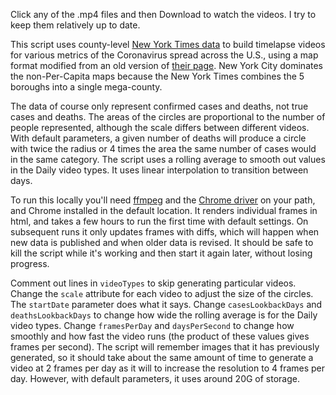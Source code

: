 Click any of the .mp4 files and then Download to watch the videos. I try to keep them relatively up to date.

This script uses county-level [New York Times data](https://github.com/nytimes/covid-19-data) to build timelapse videos for various metrics of the Coronavirus spread across the U.S., using a map format modified from an old version of [their page](https://www.nytimes.com/interactive/2020/us/coronavirus-us-cases.html). New York City dominates the non-Per-Capita maps because the New York Times combines the 5 boroughs into a single mega-county.

The data of course only represent confirmed cases and deaths, not true cases and deaths. The areas of the circles are proportional to the number of people represented, although the scale differs between different videos. With default parameters, a given number of deaths will produce a circle with twice the radius or 4 times the area the same number of cases would in the same category. The script uses a rolling average to smooth out values in the Daily video types. It uses linear interpolation to transition between days.

To run this locally you'll need [ffmpeg](https://www.ffmpeg.org/download.html) and the [Chrome driver](https://chromedriver.chromium.org/downloads) on your path, and Chrome installed in the default location. It renders individual frames in html, and takes a few hours to run the first time with default settings. On subsequent runs it only updates frames with diffs, which will happen when new data is published and when older data is revised. It should be safe to kill the script while it's working and then start it again later, without losing progress.

Comment out lines in `videoTypes` to skip generating particular videos. Change the `scale` attribute for each video to adjust the size of the circles. The `startDate` parameter does what it says. Change `casesLookbackDays` and `deathsLookbackDays` to change how wide the rolling average is for the Daily video types. Change `framesPerDay` and `daysPerSecond` to change how smoothly and how fast the video runs (the product of these values gives frames per second). The script will remember images that it has previously generated, so it should take about the same amount of time to generate a video at 2 frames per day as it will to increase the resolution to 4 frames per day. However, with default parameters, it uses around 20G of storage.